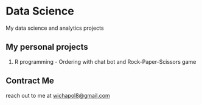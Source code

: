 # Data Science
My data science and analytics projects

## My personal projects

1. R programming - Ordering with chat bot and Rock-Paper-Scissors game

## Contract Me
reach out to me at wichapol8@gmail.com
